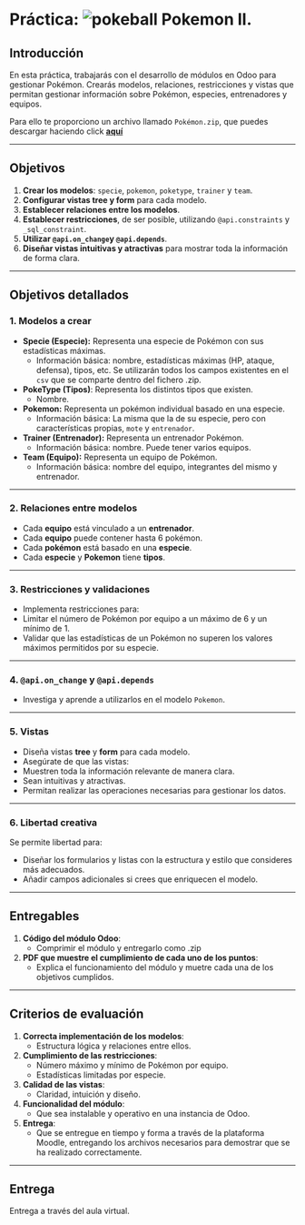 # Práctica: ![pokeball](https://emojis.slackmojis.com/emojis/images/1660307710/60591/pokeball.gif?1660307710) Pokemon II.

## Introducción
En esta práctica, trabajarás con el desarrollo de módulos en Odoo para gestionar Pokémon. Crearás modelos, relaciones, restricciones y vistas que permitan gestionar información sobre Pokémon, especies, entrenadores y equipos.

Para ello te proporciono un archivo llamado `Pokémon.zip`, que puedes descargar haciendo click [**aquí**](https://github.com/canarydev/SGE/raw/main/static/src/Pokemon.zip)


---

## Objetivos
1. **Crear los modelos**: `specie`, `pokemon`, `poketype`, `trainer` y `team`.
2. **Configurar vistas tree y form** para cada modelo.
3. **Establecer relaciones entre los modelos**.
4. **Establecer restricciones**, de ser posible, utilizando `@api.constraints` y `_sql_constraint`.
5. **Utilizar `@api.on_change`y `@api.depends`**.
6. **Diseñar vistas intuitivas y atractivas** para mostrar toda la información de forma clara.

---

## Objetivos detallados

### 1. Modelos a crear
- **Specie (Especie):** Representa una especie de Pokémon con sus estadísticas máximas.
  - Información básica: nombre, estadísticas máximas (HP, ataque, defensa), tipos, etc. Se utilizarán todos los campos existentes en el `csv` que se comparte dentro del fichero .zip.
- **PokeType (Tipos)**: Representa los distintos tipos que existen.
  - Nombre.
- **Pokemon:** Representa un pokémon individual basado en una especie.
  - Información básica: La misma que la de su especie, pero con características propias, `mote` y `entrenador`.
- **Trainer (Entrenador):** Representa un entrenador Pokémon.
  - Información básica: nombre. Puede tener varios equipos.
- **Team (Equipo):** Representa un equipo de Pokémon.
  - Información básica: nombre del equipo, integrantes del mismo y entrenador.

---

### 2. Relaciones entre modelos
- Cada **equipo** está vinculado a un **entrenador**.
- Cada **equipo** puede contener hasta 6 pokémon.
- Cada **pokémon** está basado en una **especie**.
- Cada **especie** y **Pokemon** tiene **tipos**.

---

### 3. Restricciones y validaciones
- Implementa restricciones para:
- Limitar el número de Pokémon por equipo a un máximo de 6 y un mínimo de 1.
- Validar que las estadísticas de un Pokémon no superen los valores máximos permitidos por su especie.

---

### 4. `@api.on_change` y `@api.depends` 
- Investiga y aprende a utilizarlos en el modelo `Pokemon`.

---

### 5. Vistas
- Diseña vistas **tree** y **form** para cada modelo.
- Asegúrate de que las vistas:
- Muestren toda la información relevante de manera clara.
- Sean intuitivas y atractivas.
- Permitan realizar las operaciones necesarias para gestionar los datos.

---
### 6. Libertad creativa
Se permite libertad para:
- Diseñar los formularios y listas con la estructura y estilo que consideres más adecuados.
- Añadir campos adicionales si crees que enriquecen el modelo.

---

## Entregables
1. **Código del módulo Odoo**:
   - Comprimir el módulo y entregarlo como .zip
2. **PDF que muestre el cumplimiento de cada uno de los puntos**:
   - Explica el funcionamiento del módulo y muetre cada una de los objetivos cumplidos.

---

## Criterios de evaluación
1. **Correcta implementación de los modelos**:
   - Estructura lógica y relaciones entre ellos.
2. **Cumplimiento de las restricciones**:
   - Número máximo y mínimo de Pokémon por equipo.
   - Estadísticas limitadas por especie.
3. **Calidad de las vistas**:
   - Claridad, intuición y diseño.
4. **Funcionalidad del módulo**:
   - Que sea instalable y operativo en una instancia de Odoo.
5. **Entrega**:
   - Que se entregue en tiempo y forma a través de la plataforma Moodle, entregando los archivos necesarios para demostrar que se ha realizado correctamente.

---

## Entrega
Entrega a través del aula virtual.
